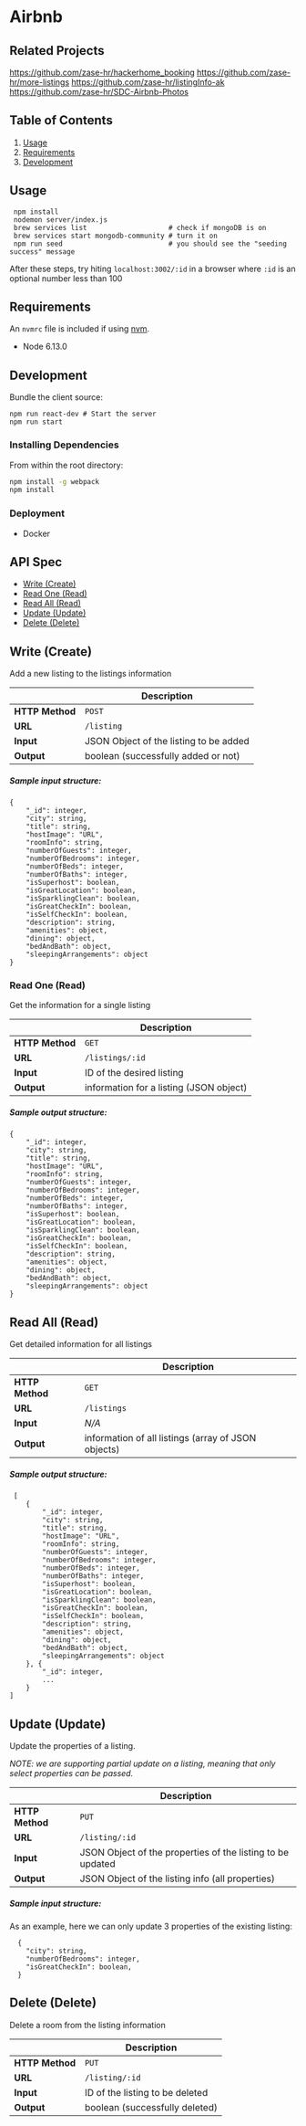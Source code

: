 # Airbnb 

## Related Projects
https://github.com/zase-hr/hackerhome_booking
https://github.com/zase-hr/more-listings
https://github.com/zase-hr/listingInfo-ak
https://github.com/zase-hr/SDC-Airbnb-Photos

## Table of Contents

1. [Usage](#Usage)
1. [Requirements](#requirements)
1. [Development](#development)

## Usage
```
 npm install
 nodemon server/index.js
 brew services list                    # check if mongoDB is on
 brew services start mongodb-community # turn it on
 npm run seed                          # you should see the "seeding success" message
 ```
 After these steps, try hiting `localhost:3002/:id` in a browser where `:id` is an optional number less than 100


## Requirements

An `nvmrc` file is included if using [nvm](https://github.com/creationix/nvm).

- Node 6.13.0

## Development
Bundle the client source:

```
npm run react-dev # Start the server
npm run start 
```


### Installing Dependencies

From within the root directory:

```sh
npm install -g webpack
npm install
```
### Deployment
- Docker

## API Spec

* [Write (Create)](#write-(create))
* [Read One (Read)](#read-one-(read))
* [Read All (Read)](#read-all-(read))
* [Update (Update)](#update-(update))
* [Delete (Delete)](#delete-(delete))



## Write (Create)
Add a new listing to the listings information 

 &nbsp; | Description
---|---
**HTTP Method** | `POST`
 **URL** | `/listing`
 **Input** | JSON Object of the listing to be added
 **Output**| boolean (successfully added or not)

##### Sample input structure:
```
{
    "_id": integer, 
    "city": string, 
    "title": string, 
    "hostImage": "URL", 
    "roomInfo": string, 
    "numberOfGuests": integer, 
    "numberOfBedrooms": integer,
    "numberOfBeds": integer,
    "numberOfBaths": integer, 
    "isSuperhost": boolean,
    "isGreatLocation": boolean, 
    "isSparklingClean": boolean, 
    "isGreatCheckIn": boolean, 
    "isSelfCheckIn": boolean, 
    "description": string, 
    "amenities": object,
    "dining": object, 
    "bedAndBath": object, 
    "sleepingArrangements": object
}
```

### Read One (Read)
Get the information for a single listing

 &nbsp; | Description
---|---
**HTTP Method** | `GET`
 **URL** | `/listings/:id`
 **Input** | ID of the desired listing
 **Output**| information for a listing (JSON object)

##### Sample output structure:
```
{
    "_id": integer, 
    "city": string, 
    "title": string, 
    "hostImage": "URL", 
    "roomInfo": string, 
    "numberOfGuests": integer, 
    "numberOfBedrooms": integer,
    "numberOfBeds": integer,
    "numberOfBaths": integer, 
    "isSuperhost": boolean,
    "isGreatLocation": boolean, 
    "isSparklingClean": boolean, 
    "isGreatCheckIn": boolean, 
    "isSelfCheckIn": boolean, 
    "description": string, 
    "amenities": object,
    "dining": object, 
    "bedAndBath": object, 
    "sleepingArrangements": object
}
```

## Read All (Read)
 Get detailed information for all listings

 &nbsp; | Description
---|---
**HTTP Method** | `GET`
 **URL** | `/listings`
 **Input** | *N/A*
 **Output**| information of all listings (array of JSON objects) 
##### Sample output structure:
```
 [
    {
        "_id": integer, 
        "city": string, 
        "title": string, 
        "hostImage": "URL", 
        "roomInfo": string, 
        "numberOfGuests": integer, 
        "numberOfBedrooms": integer,
        "numberOfBeds": integer,
        "numberOfBaths": integer, 
        "isSuperhost": boolean,
        "isGreatLocation": boolean, 
        "isSparklingClean": boolean, 
        "isGreatCheckIn": boolean, 
        "isSelfCheckIn": boolean, 
        "description": string, 
        "amenities": object,
        "dining": object, 
        "bedAndBath": object, 
        "sleepingArrangements": object
    }, {
        "_id": integer, 
        ...
    }
]
```


## Update (Update)
Update the properties of a listing.

*NOTE: we are supporting partial update on a listing, meaning that only select properties can be passed.*

 &nbsp; | Description
---|---
**HTTP Method** | `PUT`
 **URL** | `/listing/:id`
 **Input** | JSON Object of the properties of the listing to be updated
 **Output**| JSON Object of the listing info (all properties)

##### Sample input structure:
As an example, here we can only update 3 properties of the existing listing:
```
  {
    "city": string, 
    "numberOfBedrooms": integer,
    "isGreatCheckIn": boolean, 
  }
```



## Delete (Delete)
Delete a room from the listing information

 &nbsp; | Description
---|---
**HTTP Method** | `PUT`
 **URL** | `/listing/:id`
 **Input** | ID of the listing to be deleted
 **Output**| boolean (successfully deleted)
